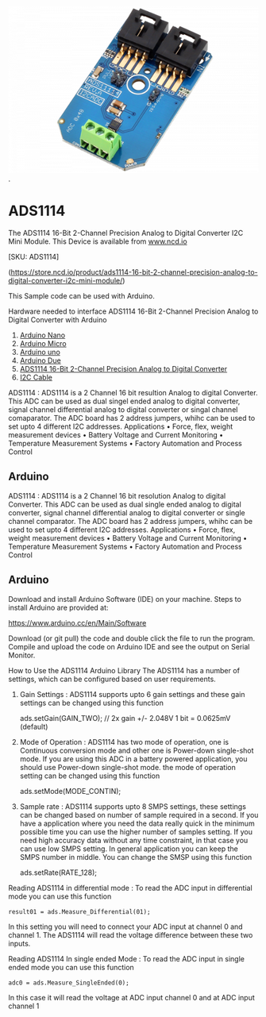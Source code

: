 
[![ADS1114](ADS1114_I2C.png)](https://store.ncd.io/product/ads1114-16-bit-2-channel-precision-analog-to-digital-converter-i2c-mini-module/).

# ADS1114
The ADS1114 16-Bit 2-Channel Precision Analog to Digital Converter I2C Mini Module.
This Device is available from www.ncd.io 

[SKU: ADS1114]

(https://store.ncd.io/product/ads1114-16-bit-2-channel-precision-analog-to-digital-converter-i2c-mini-module/)

This Sample code can be used with Arduino.

Hardware needed to interface ADS1114 16-Bit 2-Channel Precision Analog to Digital Converter with Arduino
1. <a href="https://store.ncd.io/product/i2c-shield-for-arduino-nano/">Arduino Nano</a>
2. <a href="https://store.ncd.io/product/i2c-shield-for-arduino-micro-with-i2c-expansion-port/">Arduino Micro</a>
3. <a href="https://store.ncd.io/product/i2c-shield-for-arduino-uno/">Arduino uno</a>
4. <a href="https://store.ncd.io/product/dual-i2c-shield-for-arduino-due-with-modular-communications-interface/">Arduino Due</a>
5. <a href="https://store.ncd.io/product/ads1114-16-bit-2-channel-precision-analog-to-digital-converter-i2c-mini-module/">ADS1114 16-Bit 2-Channel Precision Analog to Digital Converter</a>
6. <a href="https://store.ncd.io/product/i%C2%B2c-cable/">I2C Cable</a>

ADS1114 :
ADS1114 is a 2 Channel 16 bit resultion Analog to digital Converter. This ADC can be used as dual singel ended analog to digital converter, signal channel differential analog to digital converter or singal channel comaparator. 
The ADC board has 2 address jumpers, whihc can be used to set upto 4 different I2C addresses. 
Applications
• Force, flex, weight measurement devices
• Battery Voltage and Current Monitoring
• Temperature Measurement Systems
• Factory Automation and Process Control


## Arduino
ADS1114 :
ADS1114 is a 2 Channel 16 bit resolution Analog to digital Converter. This ADC can be used as dual single ended analog to digital converter, signal channel differential analog to digital converter or single channel comparator. 
The ADC board has 2 address jumpers, whihc can be used to set upto 4 different I2C addresses. 
Applications
• Force, flex, weight measurement devices
• Battery Voltage and Current Monitoring
• Temperature Measurement Systems
• Factory Automation and Process Control


## Arduino
Download and install Arduino Software (IDE) on your machine. Steps to install Arduino are provided at:

https://www.arduino.cc/en/Main/Software

Download (or git pull) the code and double click the file to run the program.
Compile and upload the code on Arduino IDE and see the output on Serial Monitor.

How to Use the ADS1114 Arduino Library
The ADS1114 has a number of settings, which can be configured based on user requirements.
1. Gain Settings : ADS1114 supports upto 6 gain settings and these gain settings can be changed using this function

    ads.setGain(GAIN_TWO);          // 2x gain   +/- 2.048V  1 bit = 0.0625mV (default)
    
2. Mode of Operation : ADS1114 has two mode of operation, one is Continuous conversion mode and other one is Power-down single-shot mode. If you are using this ADC in a battery powered application, you should use Power-down single-shot mode.
the mode of operation setting can be changed using this function

    ads.setMode(MODE_CONTIN);  
    
3. Sample rate : ADS1114 supports upto 8 SMPS settings, these settings can be changed based on number of sample required in a second. If you have a application where you need the data really quick in the minimum possible time you can use the higher number of samples setting. If you need high accuracy data without any time constraint, in that case you can use low SMPS setting. In general application you can keep the SMPS number in middle.
You can change the SMSP using this function

    ads.setRate(RATE_128);
 
 Reading ADS1114 in differential mode : To read the ADC input in differential mode you can use this function
 
    result01 = ads.Measure_Differential(01);
    
 In this setting you will need to connect your ADC input at channel 0 and channel 1. The ADS1114 will read the voltage difference between these two inputs.
 
 Reading ADS1114 In single ended Mode : To read the ADC input in single ended mode you can use this function
 
    adc0 = ads.Measure_SingleEnded(0);
    
  In this case it will read the voltage at ADC input channel 0 and at ADC input channel 1
  

